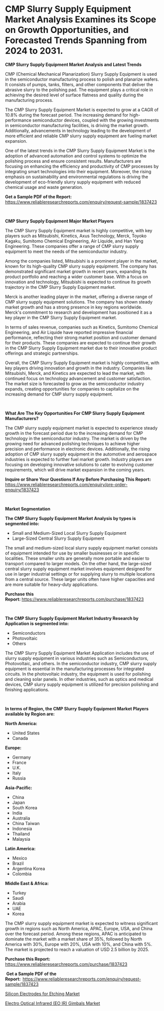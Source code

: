 <p><h1>CMP Slurry Supply Equipment Market Analysis Examines its Scope on Growth Opportunities, and Forecasted Trends Spanning from 2024 to 2031.</h1></p><p><strong>CMP Slurry Supply Equipment Market Analysis and Latest Trends</strong></p>
<p><p>CMP (Chemical Mechanical Planarization) Slurry Supply Equipment is used in the semiconductor manufacturing process to polish and planarize wafers. It consists of pumps, tanks, filters, and other components that deliver the abrasive slurry to the polishing pad. The equipment plays a critical role in achieving the desired level of surface flatness and quality during the manufacturing process.</p><p>The CMP Slurry Supply Equipment Market is expected to grow at a CAGR of 10.8% during the forecast period. The increasing demand for high-performance semiconductor devices, coupled with the growing investments in semiconductor manufacturing facilities, is driving the market growth. Additionally, advancements in technology leading to the development of more efficient and reliable CMP slurry supply equipment are fueling market expansion.</p><p>One of the latest trends in the CMP Slurry Supply Equipment Market is the adoption of advanced automation and control systems to optimize the polishing process and ensure consistent results. Manufacturers are focusing on enhancing the efficiency and productivity of CMP processes by integrating smart technologies into their equipment. Moreover, the rising emphasis on sustainability and environmental regulations is driving the development of eco-friendly slurry supply equipment with reduced chemical usage and waste generation.</p></p>
<p><strong>Get a Sample PDF of the Report:&nbsp;</strong> <a href="https://www.reliableresearchreports.com/enquiry/request-sample/1837423">https://www.reliableresearchreports.com/enquiry/request-sample/1837423</a></p>
<p>&nbsp;</p>
<p><strong>CMP Slurry Supply Equipment Major Market Players</strong></p>
<p><p>The CMP Slurry Supply Equipment market is highly competitive, with key players such as Mitsubishi, Kinetics, Axus Technology, Merck, Toyoko Kagaku, Sumitomo Chemical Engineering, Air Liquide, and Han Yang Engineering. These companies offer a range of CMP slurry supply equipment to meet the needs of the semiconductor industry.</p><p>Among the companies listed, Mitsubishi is a prominent player in the market, known for its high-quality CMP slurry supply equipment. The company has demonstrated significant market growth in recent years, expanding its product portfolio and reaching a wider customer base. With a focus on innovation and technology, Mitsubishi is expected to continue its growth trajectory in the CMP Slurry Supply Equipment market.</p><p>Merck is another leading player in the market, offering a diverse range of CMP slurry supply equipment solutions. The company has shown steady market growth and has a strong presence in key regions worldwide. Merck's commitment to research and development has positioned it as a key player in the CMP Slurry Supply Equipment market.</p><p>In terms of sales revenue, companies such as Kinetics, Sumitomo Chemical Engineering, and Air Liquide have reported impressive financial performance, reflecting their strong market position and customer demand for their products. These companies are expected to continue their growth in the CMP Slurry Supply Equipment market due to their innovative product offerings and strategic partnerships.</p><p>Overall, the CMP Slurry Supply Equipment market is highly competitive, with key players driving innovation and growth in the industry. Companies like Mitsubishi, Merck, and Kinetics are expected to lead the market, with continued focus on technology advancement and customer satisfaction. The market size is forecasted to grow as the semiconductor industry expands, creating opportunities for companies to capitalize on the increasing demand for CMP slurry supply equipment.</p></p>
<p>&nbsp;</p>
<p><strong>What Are The Key Opportunities For CMP Slurry Supply Equipment Manufacturers?</strong></p>
<p><p>The CMP slurry supply equipment market is expected to experience steady growth in the forecast period due to the increasing demand for CMP technology in the semiconductor industry. The market is driven by the growing need for advanced polishing techniques to achieve higher precision and performance in electronic devices. Additionally, the rising adoption of CMP slurry supply equipment in the automotive and aerospace industries is expected to further fuel market growth. Industry players are focusing on developing innovative solutions to cater to evolving customer requirements, which will drive market expansion in the coming years.</p></p>
<p><strong>Inquire or Share Your Questions If Any Before Purchasing This Report:</strong> <a href="https://www.reliableresearchreports.com/enquiry/pre-order-enquiry/1837423">https://www.reliableresearchreports.com/enquiry/pre-order-enquiry/1837423</a></p>
<p>&nbsp;</p>
<p><strong>Market Segmentation</strong></p>
<p><strong>The CMP Slurry Supply Equipment Market Analysis by types is segmented into:</strong></p>
<p><ul><li>Small and Medium-Sized Local Slurry Supply Equipment</li><li>Large-Sized Central Slurry Supply Equipment</li></ul></p>
<p><p>The small and medium-sized local slurry supply equipment market consists of equipment intended for use by smaller businesses or in specific localities. These smaller units are generally more portable and easier to transport compared to larger models. On the other hand, the large-sized central slurry supply equipment market involves equipment designed for use in larger industrial settings or for supplying slurry to multiple locations from a central source. These larger units often have higher capacities and are more suitable for heavy-duty applications.</p></p>
<p><strong>Purchase this Report:&nbsp;</strong><a href="https://www.reliableresearchreports.com/purchase/1837423">https://www.reliableresearchreports.com/purchase/1837423</a></p>
<p>&nbsp;</p>
<p><strong>The CMP Slurry Supply Equipment Market Industry Research by Application is segmented into:</strong></p>
<p><ul><li>Semiconductors</li><li>Photovoltaic</li><li>Others</li></ul></p>
<p><p>The CMP Slurry Supply Equipment Market Application includes the use of slurry supply equipment in various industries such as Semiconductors, Photovoltaic, and others. In the semiconductor industry, CMP slurry supply equipment is essential in the manufacturing processes for integrated circuits. In the photovoltaic industry, the equipment is used for polishing and cleaning solar panels. In other industries, such as optics and medical devices, CMP slurry supply equipment is utilized for precision polishing and finishing applications.</p></p>
<p>&nbsp;</p>
<p><strong>In terms of Region, the CMP Slurry Supply Equipment Market Players available by Region are:</strong></p>
<p>
    <p> <strong> North America: </strong>
        <ul>
            <li>United States</li>
            <li>Canada</li>
        </ul>
        </p> 
    <p> <strong> Europe: </strong>
        <ul>
            <li>Germany</li>
            <li>France</li>
            <li>U.K.</li>
            <li>Italy</li>
            <li>Russia</li>
        </ul>
        </p> 
    <p> <strong> Asia-Pacific: </strong>
        <ul>
            <li>China</li>
            <li>Japan</li>
            <li>South Korea</li>
            <li>India</li>
            <li>Australia</li>
            <li>China Taiwan</li>
            <li>Indonesia</li>
            <li>Thailand</li>
            <li>Malaysia</li>
        </ul>
        </p> 
    <p> <strong> Latin America: </strong>
        <ul>
            <li>Mexico</li>
            <li>Brazil</li>
            <li>Argentina Korea</li>
            <li>Colombia</li>
        </ul>
        </p> 
    <p> <strong> Middle East & Africa: </strong>
        <ul>
            <li>Turkey</li>
            <li>Saudi</li>
            <li>Arabia</li>
            <li>UAE</li>
            <li>Korea</li>
        </ul>
    </p>
    </p>
<p><p>The CMP slurry supply equipment market is expected to witness significant growth in regions such as North America, APAC, Europe, USA, and China over the forecast period. Among these regions, APAC is anticipated to dominate the market with a market share of 35%, followed by North America with 30%, Europe with 20%, USA with 10%, and China with 5%. The market is projected to reach a valuation of USD 2.5 billion by 2025.</p></p>
<p><strong>Purchase this Report: </strong><a href="https://www.reliableresearchreports.com/purchase/1837423">https://www.reliableresearchreports.com/purchase/1837423</a></p>
<p>&nbsp;<strong>Get a Sample PDF of the Report:&nbsp;&nbsp;</strong><a href="https://www.reliableresearchreports.com/enquiry/request-sample/1837423">https://www.reliableresearchreports.com/enquiry/request-sample/1837423</a></p>
<p><strong></strong></p>
<p><p><a href="https://github.com/peachesmcdowel1/Market-Research-Report-List-2/blob/main/silicon-electrodes-for-etching-market.md">Silicon Electrodes for Etching Market</a></p><p><a href="https://github.com/edytherolanlouisejk1miz0wig/Market-Research-Report-List-1/blob/main/electro-optical-infrared-eo-ir-gimbals-market.md">Electro Optical Infrared (EO IR) Gimbals Market</a></p></p>